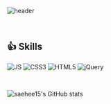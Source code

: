 ![header](https://capsule-render.vercel.app/api?type=slice&color=5EB2DB&height=200&section=header&text=saeheePark&fontColor=ffffff&fontSize=80)

<br />

## 👍 Skills
![JS](https://img.shields.io/badge/JavaScript-F7DF1E?style=flat-square&logo=JavaScript&logoColor=black)
![CSS3](https://img.shields.io/badge/CSS3-1572B6?style=flat-square&logo=CSS3&logoColor=white)
![HTML5](https://img.shields.io/badge/HTML5-E34F26?style=flat-square&logo=HTML5&logoColor=white)
![jQuery](https://img.shields.io/badge/jQuery-0769AD?style=flat-square&logo=jQuery&logoColor=white)

<br />

![saehee15's GitHub stats](https://github-readme-stats.vercel.app/api?username=saehee15&show_icons=true&theme=)

<!--
**saehee15/saehee15** is a ✨ _special_ ✨ repository because its `README.md` (this file) appears on your GitHub profile.

Here are some ideas to get you started:

- 🔭 I’m currently working on ...
- 🌱 I’m currently learning ...
- 👯 I’m looking to collaborate on ...
- 🤔 I’m looking for help with ...
- 💬 Ask me about ...
- 📫 How to reach me: ...
- 😄 Pronouns: ...
- ⚡ Fun fact: ...
-->


              
